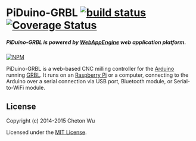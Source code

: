 # PiDuino-GRBL [![build status](https://travis-ci.org/cheton/piduino-grbl.svg?branch=master)](https://travis-ci.org/cheton/piduino-grbl) [![Coverage Status](https://coveralls.io/repos/cheton/piduino-grbl/badge.svg)](https://coveralls.io/r/cheton/piduino-grbl)
##### PiDuino-GRBL is powered by [WebAppEngine](https://github.com/cheton/webappengine) web application platform.
[![NPM](https://nodei.co/npm/webappengine.png?downloads=true&stars=true)](https://nodei.co/npm/piduino-grbl/)   

PiDuino-GRBL is a web-based CNC milling controller for the [Arduino](https://www.arduino.cc/) running [GRBL](https://github.com/grbl/grbl). It runs on an [Raspberry Pi](https://www.raspberrypi.org/) or a computer, connecting to the Arduino over a serial connection via USB port, Bluetooth module, or Serial-to-WiFi module.

## License

Copyright (c) 2014-2015 Cheton Wu

Licensed under the [MIT License](https://github.com/cheton/piduno-grbl/blob/master/LICENSE).
